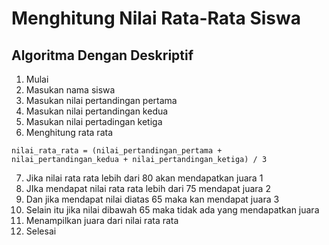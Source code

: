 # Menghitung Nilai Rata-Rata Siswa

## Algoritma Dengan Deskriptif
1. Mulai
2. Masukan nama siswa
3. Masukan nilai pertandingan pertama
4. Masukan nilai pertandingan kedua
5. Masukan nilai pertadingan ketiga
6. Menghitung rata rata 
```
nilai_rata_rata = (nilai_pertandingan_pertama + nilai_pertandingan_kedua + nilai_pertandingan_ketiga) / 3
```
7. Jika nilai rata rata lebih dari 80 akan mendapatkan juara 1
8. JIka mendapat nilai rata rata lebih dari 75 mendapat juara 2
9. Dan jika mendapat nilai diatas 65 maka kan mendapat juara 3
10. Selain itu jika nilai dibawah 65 maka tidak ada yang mendapatkan juara
11. Menampilkan juara dari nilai rata rata
12. Selesai

